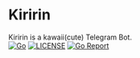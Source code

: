 # Kiririn
Kiririn is a kawaii(cute) Telegram Bot.  
[![Go](https://img.shields.io/badge/Language-Go-blue.svg)](https://golang.org)
[![LICENSE](https://img.shields.io/badge/License-GNU%20General%20Public%20License%20v3.0-blue.svg)](LICENSE)
[![Go Report](https://goreportcard.com/badge/github.com/AkinoMaple/Kiririn)](https://goreportcard.com/report/github.com/AkinoMaple/Kiririn)
